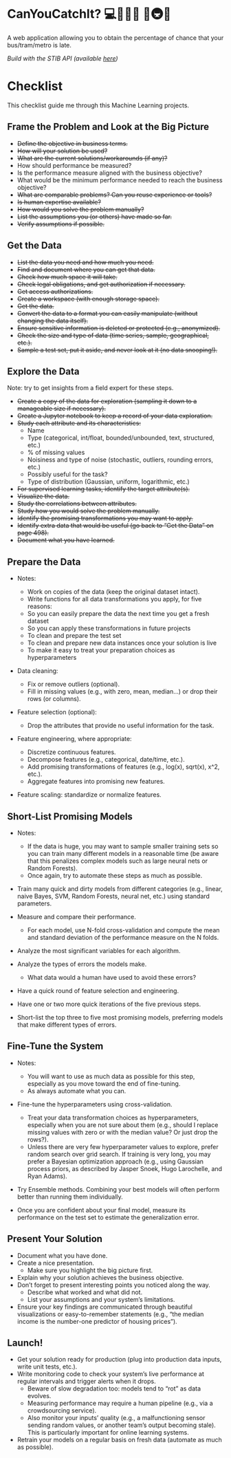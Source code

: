 # CanYouCatchIt? 💻🤖🎲🚌 🚎🚇🔮
A web application allowing you to obtain the percentage of chance that your bus/tram/metro is late.

_Build with the STIB API (available [here](https://opendata.stib-mivb.be/store/))_

# Checklist
This checklist guide me through this Machine Learning projects.

## Frame the Problem and Look at the Big Picture
- ~~Define the objective in business terms.~~
- ~~How will your solution be used?~~
- ~~What are the current solutions/workarounds (if any)?~~
- How should performance be measured?
- Is the performance measure aligned with the business objective?
- What would be the minimum performance needed to reach the business objective?
- ~~What are comparable problems? Can you reuse experience or tools?~~
- ~~Is human expertise available?~~
- ~~How would you solve the problem manually?~~
- ~~List the assumptions you (or others) have made so far.~~
- ~~Verify assumptions if possible.~~

## Get the Data
- ~~List the data you need and how much you need.~~
- ~~Find and document where you can get that data.~~
- ~~Check how much space it will take.~~
- ~~Check legal obligations, and get authorization if necessary.~~
- ~~Get access authorizations.~~
- ~~Create a workspace (with enough storage space).~~
- ~~Get the data.~~
- ~~Convert the data to a format you can easily manipulate (without changing the data itself).~~
- ~~Ensure sensitive information is deleted or protected (e.g., anonymized).~~
- ~~Check the size and type of data (time series, sample, geographical, etc.).~~
- ~~Sample a test set, put it aside, and never look at it (no data snooping!).~~

## Explore the Data
Note: try to get insights from a field expert for these steps.

- ~~Create a copy of the data for exploration (sampling it down to a manageable size if necessary).~~
- ~~Create a Jupyter notebook to keep a record of your data exploration.~~
- ~~Study each attribute and its characteristics:~~
    - Name
    - Type (categorical, int/float, bounded/unbounded, text, structured, etc.)
    - % of missing values
    - Noisiness and type of noise (stochastic, outliers, rounding errors, etc.)
    - Possibly useful for the task?
    - Type of distribution (Gaussian, uniform, logarithmic, etc.)
- ~~For supervised learning tasks, identify the target attribute(s).~~
- ~~Visualize the data.~~
- ~~Study the correlations between attributes.~~
- ~~Study how you would solve the problem manually.~~
- ~~Identify the promising transformations you may want to apply.~~
- ~~Identify extra data that would be useful (go back to “Get the Data” on page 498).~~
- ~~Document what you have learned.~~

## Prepare the Data
- Notes:
    - Work on copies of the data (keep the original dataset intact).
    - Write functions for all data transformations you apply, for five reasons:
    - So you can easily prepare the data the next time you get a fresh dataset
    - So you can apply these transformations in future projects
    - To clean and prepare the test set
    - To clean and prepare new data instances once your solution is live
    - To make it easy to treat your preparation choices as hyperparameters

- Data cleaning:
    - Fix or remove outliers (optional).
    - Fill in missing values (e.g., with zero, mean, median...) or drop their rows (or columns).
- Feature selection (optional):
    - Drop the attributes that provide no useful information for the task.
- Feature engineering, where appropriate:
    - Discretize continuous features.
    - Decompose features (e.g., categorical, date/time, etc.).
    - Add promising transformations of features (e.g., log(x), sqrt(x), x^2, etc.).
    - Aggregate features into promising new features.
- Feature scaling: standardize or normalize features.

## Short-List Promising Models
- Notes:
    - If the data is huge, you may want to sample smaller training sets so you can train many different models in a reasonable time (be aware that this penalizes complex models such as large neural nets or Random Forests).
    - Once again, try to automate these steps as much as possible.

- Train many quick and dirty models from different categories (e.g., linear, naive Bayes, SVM, Random Forests, neural net, etc.) using standard parameters.
- Measure and compare their performance.
    - For each model, use N-fold cross-validation and compute the mean and standard deviation of the performance measure on the N folds.
- Analyze the most significant variables for each algorithm.
- Analyze the types of errors the models make.
    - What data would a human have used to avoid these errors?
- Have a quick round of feature selection and engineering.
- Have one or two more quick iterations of the five previous steps.
- Short-list the top three to five most promising models, preferring models that make different types of errors.

## Fine-Tune the System
- Notes:
    - You will want to use as much data as possible for this step, especially as you move toward the end of fine-tuning.
    - As always automate what you can.

- Fine-tune the hyperparameters using cross-validation.
    - Treat your data transformation choices as hyperparameters, especially when you are not sure about them (e.g., should I replace missing values with zero or with the median value? Or just drop the rows?).
    - Unless there are very few hyperparameter values to explore, prefer random search over grid search. If training is very long, you may prefer a Bayesian optimization approach (e.g., using Gaussian process priors, as described by Jasper Snoek, Hugo Larochelle, and Ryan Adams).
- Try Ensemble methods. Combining your best models will often perform better than running them individually.
- Once you are confident about your final model, measure its performance on the test set to estimate the generalization error.

## Present Your Solution
- Document what you have done.
- Create a nice presentation.
    - Make sure you highlight the big picture first.
- Explain why your solution achieves the business objective.
- Don’t forget to present interesting points you noticed along the way.
    - Describe what worked and what did not.
    - List your assumptions and your system’s limitations.
- Ensure your key findings are communicated through beautiful visualizations or easy-to-remember statements (e.g., “the median income is the number-one predictor of housing prices”).

## Launch!
- Get your solution ready for production (plug into production data inputs, write unit tests, etc.).
- Write monitoring code to check your system’s live performance at regular intervals and trigger alerts when it drops.
    - Beware of slow degradation too: models tend to “rot” as data evolves.
    - Measuring performance may require a human pipeline (e.g., via a crowdsourcing service).
    - Also monitor your inputs’ quality (e.g., a malfunctioning sensor sending random values, or another team’s output becoming stale). This is particularly important for online learning systems.
- Retrain your models on a regular basis on fresh data (automate as much as possible).
